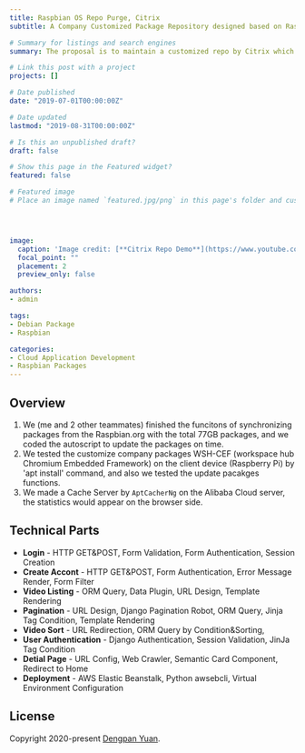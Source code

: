 ```yaml
---
title: Raspbian OS Repo Purge, Citrix
subtitle: A Company Customized Package Repository designed based on Raspbian.

# Summary for listings and search engines
summary: The proposal is to maintain a customized repo by Citrix which contains all Raspbian binary packages and has the capabilities to sync with Raspbian regularly and store our own Debian binary packages. The meaning of our project is to make it easier for WSH(Worksapce Hub) users to install the packages only by receiving several commandas. And we would optimize this project by adding a Cache Server.

# Link this post with a project
projects: []

# Date published
date: "2019-07-01T00:00:00Z"

# Date updated
lastmod: "2019-08-31T00:00:00Z"

# Is this an unpublished draft?
draft: false

# Show this page in the Featured widget?
featured: false

# Featured image
# Place an image named `featured.jpg/png` in this page's folder and customize its options here.




image:
  caption: 'Image credit: [**Citrix Repo Demo**](https://www.youtube.com/watch?v=slrZdMhYvOg)'
  focal_point: ""
  placement: 2
  preview_only: false

authors:
- admin

tags:
- Debian Package
- Raspbian

categories:
- Cloud Application Development
- Raspbian Packages
---
```


## Overview

1. We (me and 2 other teammates) finished the funcitons of synchronizing packages from the Raspbian.org with the total 77GB packages, and we coded the autoscript to update the packages on time.
2. We tested the customize company packages WSH-CEF (workspace hub Chromium Embedded Framework) on the client device (Raspberry Pi) by 'apt install' command, and also we tested the update pacakges functions.
3. We made a Cache Server by `AptCacherNg` on the Alibaba Cloud server, the statistics would appear on the browser side.

<!-- ## What we have

- 👉 [**Create a new Account**](https://wowchemy.com/templates/)
- 📚 [**Personalize your site**](https://wowchemy.com/docs/)
- 💬 [Chat with the **Wowchemy community**](https://discord.gg/z8wNYzb) or [**Hugo community**](https://discourse.gohugo.io)
- 🐦 Twitter: [@wowchemy](https://twitter.com/wowchemy) [@GeorgeCushen](https://twitter.com/GeorgeCushen) [#MadeWithWowchemy](https://twitter.com/search?q=(%23MadeWithWowchemy%20OR%20%23MadeWithAcademic)&src=typed_query)
- 💡 [Request a **feature** or report a **bug** for _Wowchemy_](https://github.com/wowchemy/wowchemy-hugo-modules/issues)
- ⬆️ **Updating Wowchemy?** View the [Update Guide](https://wowchemy.com/docs/guide/update/) and [Release Notes](https://wowchemy.com/updates/) -->

<!-- ## Crowd-funded open-source software

To help us develop this template and software sustainably under the MIT license, we ask all individuals and businesses that use it to help support its ongoing maintenance and development via sponsorship. -->

<!-- ### [❤️ Click here to become a sponsor and help support Wowchemy's future ❤️](https://wowchemy.com/plans/) -->

<!-- As a cinephilia, you have to go check on **[Ten Minute](http://tenmin-eb-real-env.eba-mzrnikmw.us-west-2.elasticbeanstalk.com/)**!
[![IMAGE ALT TEXT HERE](https://yt3.ggpht.com/ytc/AAUvwngMoCZOFlIayfY36XYmXMFkvEfaX-U2om851XTxoA=s176-c-k-c0x00ffffff-no-rj-mo)](https://youtu.be/fm-GnUHAk5s) -->

<!-- ## Ecosystem

* **[Hugo Academic CLI](https://github.com/wowchemy/hugo-academic-cli):** Automatically import publications from BibTeX -->

<!-- ## Inspiration

[Check out the latest **demo**](https://academic-demo.netlify.com/) of what you'll get in less than 10 minutes, or [view the **showcase**](https://wowchemy.com/user-stories/) of personal, project, and business sites. -->

## Technical Parts

- **Login** - HTTP GET&POST, Form Validation, Form Authentication, Session Creation
- **Create Accont** - HTTP GET&POST, Form Authentication, Error Message Render, Form Filter
- **Video Listing** - ORM Query, Data Plugin, URL Design, Template Rendering
- **Pagination** - URL Design, Django Pagination Robot, ORM Query, Jinja Tag Condition, Template Rendering
- **Video Sort** - URL Redirection, ORM Query by Condition&Sorting,
- **User Authentication** - Django Authentication, Session Validation, JinJa Tag Condition
- **Detial Page** - URL Config, Web Crawler, Semantic Card Component, Redirect to Home
- **Deployment** - AWS Elastic Beanstalk, Python awsebcli, Virtual Environment Configuration

## License

Copyright 2020-present [Dengpan Yuan](https://www.dengpan-yuan.xyz/).
